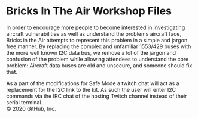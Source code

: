 # Bricks In The Air Workshop Files

In order to encourage more people to become interested in investigating aircraft vulnerabilities as well as understand the problems aircraft face, Bricks in the Air attempts to represent this problem in a simple and jargon free manner.  By replacing the complex and unfamiliar 1553/429 buses with the more well known I2C data bus, we remove a lot of the jargon and confusion of the problem while allowing attendees to understand the core problem: Aircraft data buses are old and unsecure, and someone should fix that.  

As a part of the modifications for Safe Mode a twitch chat will act as a replacement for the I2C link to the kit.  As such the user will enter I2C commands via the IRC chat of the hosting Twitch channel instead of their serial terminal.  
© 2020 GitHub, Inc.
